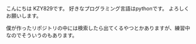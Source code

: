 こんにちは KZY829です。
好きなプログラミング言語はpythonです。
よろしくお願いします。

僕が作ったリポジトリの中には検索したら出てくるやつとかありますが、練習中なのでそういうのもあります。
